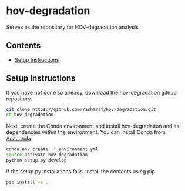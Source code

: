# hov-degradation
Serves as the repository for HOV-degradation analysis

## Contents

* [Setup Instructions](#setup-instructions)

## Setup Instructions
If you have not done so already, download the hov-degradation github repository.

```bash
git clone https://github.com/Yasharzf/hov-degradation.git
cd hov-degradation
```

Next, create the Conda environment and install hov-degradation and its
dependencies within the environment. You can install Conda from
[Anaconda](https://www.anaconda.com/download)

```bash
conda env create -f environment.yml
source activate hov-degradation
python setup.py develop
```

If the setup.py installations fails, install the contents using pip

```bash
pip install -e .
```